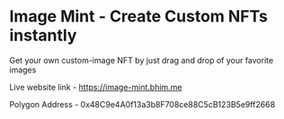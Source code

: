 # Image Mint - Create Custom NFTs instantly

Get your own custom-image NFT by just drag and drop of your favorite images

Live website link - https://image-mint.bhim.me

Polygon Address - 0x48C9e4A0f13a3b8F708ce88C5cB123B5e9ff2668
